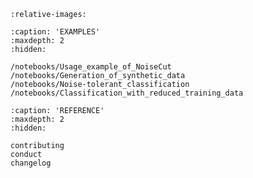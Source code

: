 ```{include} homepage.md
:relative-images:
```

```{toctree}
:caption: 'EXAMPLES'
:maxdepth: 2
:hidden:

/notebooks/Usage_example_of_NoiseCut
/notebooks/Generation_of_synthetic_data
/notebooks/Noise-tolerant_classification
/notebooks/Classification_with_reduced_training_data
```

```{toctree}
:caption: 'REFERENCE'
:maxdepth: 2
:hidden:

contributing
conduct
changelog
```

